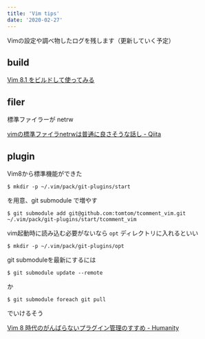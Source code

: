 ```yaml
---
title: 'Vim tips'
date: '2020-02-27'
---
```


Vimの設定や調べ物したログを残します（更新していく予定）

## build

[Vim 8.1 をビルドして使ってみる](https://blog.freks.jp/vim8-build)

## filer

標準ファイラーが netrw  

[vimの標準ファイラnetrwは普通に良さそうな話し \- Qiita](https://qiita.com/gorilla0513/items/bf2f78dfec67242f5bcf)


## plugin

Vim8から標準機能ができた

```
$ mkdir -p ~/.vim/pack/git-plugins/start
```

を用意、git submodule で増やす

```
$ git submodule add git@github.com:tomtom/tcomment_vim.git ~/.vim/pack/git-plugins/start/tcomment_vim
```

vim起動時に読み込む必要がないなら `opt` ディレクトリに入れるといい

```
$ mkdir -p ~/.vim/pack/git-plugins/opt
```

git submoduleを最新にするには

```
$ git submodule update --remote
```

か

```
$ git submodule foreach git pull
```

でいけるそう

[Vim 8 時代のがんばらないプラグイン管理のすすめ \- Humanity](http://tyru.hatenablog.com/entry/2017/12/20/035142)

